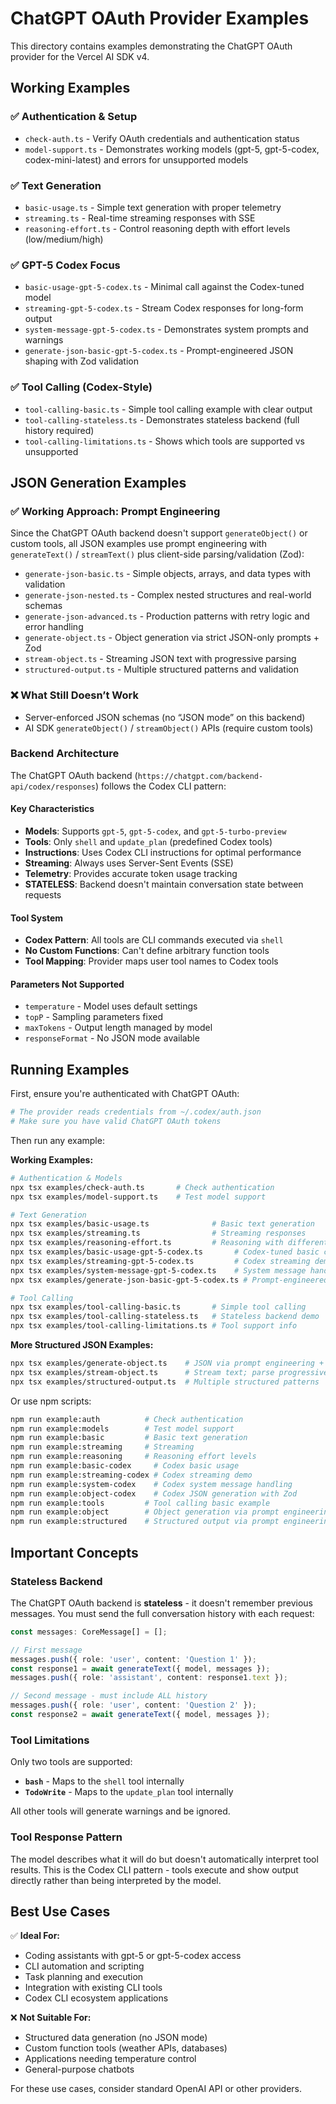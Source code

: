# ChatGPT OAuth Provider Examples

This directory contains examples demonstrating the ChatGPT OAuth provider for the Vercel AI SDK v4.

## Working Examples

### ✅ Authentication & Setup
- `check-auth.ts` - Verify OAuth credentials and authentication status
- `model-support.ts` - Demonstrates working models (gpt-5, gpt-5-codex, codex-mini-latest) and errors for unsupported models

### ✅ Text Generation
- `basic-usage.ts` - Simple text generation with proper telemetry
- `streaming.ts` - Real-time streaming responses with SSE
- `reasoning-effort.ts` - Control reasoning depth with effort levels (low/medium/high)

### ✅ GPT-5 Codex Focus
- `basic-usage-gpt-5-codex.ts` - Minimal call against the Codex-tuned model
- `streaming-gpt-5-codex.ts` - Stream Codex responses for long-form output
- `system-message-gpt-5-codex.ts` - Demonstrates system prompts and warnings
- `generate-json-basic-gpt-5-codex.ts` - Prompt-engineered JSON shaping with Zod validation

### ✅ Tool Calling (Codex-Style)
- `tool-calling-basic.ts` - Simple tool calling example with clear output
- `tool-calling-stateless.ts` - Demonstrates stateless backend (full history required)
- `tool-calling-limitations.ts` - Shows which tools are supported vs unsupported

## JSON Generation Examples

### ✅ Working Approach: Prompt Engineering

Since the ChatGPT OAuth backend doesn't support `generateObject()` or custom tools, all JSON examples use prompt engineering with `generateText()` / `streamText()` plus client-side parsing/validation (Zod):

- `generate-json-basic.ts` - Simple objects, arrays, and data types with validation
- `generate-json-nested.ts` - Complex nested structures and real-world schemas
- `generate-json-advanced.ts` - Production patterns with retry logic and error handling
- `generate-object.ts` - Object generation via strict JSON-only prompts + Zod
- `stream-object.ts` - Streaming JSON text with progressive parsing
- `structured-output.ts` - Multiple structured patterns and validation

### ❌ What Still Doesn’t Work
- Server-enforced JSON schemas (no “JSON mode” on this backend)
- AI SDK `generateObject()` / `streamObject()` APIs (require custom tools)

### Backend Architecture

The ChatGPT OAuth backend (`https://chatgpt.com/backend-api/codex/responses`) follows the Codex CLI pattern:

#### Key Characteristics
- **Models**: Supports `gpt-5`, `gpt-5-codex`, and `gpt-5-turbo-preview`
- **Tools**: Only `shell` and `update_plan` (predefined Codex tools)
- **Instructions**: Uses Codex CLI instructions for optimal performance
- **Streaming**: Always uses Server-Sent Events (SSE)
- **Telemetry**: Provides accurate token usage tracking
- **STATELESS**: Backend doesn't maintain conversation state between requests

#### Tool System
- **Codex Pattern**: All tools are CLI commands executed via `shell`
- **No Custom Functions**: Can't define arbitrary function tools
- **Tool Mapping**: Provider maps user tool names to Codex tools

#### Parameters Not Supported
- `temperature` - Model uses default settings
- `topP` - Sampling parameters fixed
- `maxTokens` - Output length managed by model
- `responseFormat` - No JSON mode available

## Running Examples

First, ensure you're authenticated with ChatGPT OAuth:
```bash
# The provider reads credentials from ~/.codex/auth.json
# Make sure you have valid ChatGPT OAuth tokens
```

Then run any example:

**Working Examples:**
```bash
# Authentication & Models
npx tsx examples/check-auth.ts       # Check authentication
npx tsx examples/model-support.ts    # Test model support

# Text Generation
npx tsx examples/basic-usage.ts              # Basic text generation
npx tsx examples/streaming.ts                # Streaming responses
npx tsx examples/reasoning-effort.ts         # Reasoning with different effort levels
npx tsx examples/basic-usage-gpt-5-codex.ts       # Codex-tuned basic call
npx tsx examples/streaming-gpt-5-codex.ts         # Codex streaming demo
npx tsx examples/system-message-gpt-5-codex.ts    # System message handling
npx tsx examples/generate-json-basic-gpt-5-codex.ts # Prompt-engineered JSON output

# Tool Calling
npx tsx examples/tool-calling-basic.ts       # Simple tool calling
npx tsx examples/tool-calling-stateless.ts   # Stateless backend demo
npx tsx examples/tool-calling-limitations.ts # Tool support info
```

**More Structured JSON Examples:**
```bash
npx tsx examples/generate-object.ts    # JSON via prompt engineering + Zod
npx tsx examples/stream-object.ts      # Stream text; parse progressively
npx tsx examples/structured-output.ts  # Multiple structured patterns
```

Or use npm scripts:
```bash
npm run example:auth          # Check authentication
npm run example:models        # Test model support
npm run example:basic         # Basic text generation
npm run example:streaming     # Streaming
npm run example:reasoning     # Reasoning effort levels
npm run example:basic-codex     # Codex basic usage
npm run example:streaming-codex # Codex streaming demo
npm run example:system-codex    # Codex system message handling
npm run example:object-codex    # Codex JSON generation with Zod
npm run example:tools         # Tool calling basic example
npm run example:object        # Object generation via prompt engineering
npm run example:structured    # Structured output via prompt engineering
```

## Important Concepts

### Stateless Backend
The ChatGPT OAuth backend is **stateless** - it doesn't remember previous messages. You must send the full conversation history with each request:

```typescript
const messages: CoreMessage[] = [];

// First message
messages.push({ role: 'user', content: 'Question 1' });
const response1 = await generateText({ model, messages });
messages.push({ role: 'assistant', content: response1.text });

// Second message - must include ALL history
messages.push({ role: 'user', content: 'Question 2' });
const response2 = await generateText({ model, messages });
```

### Tool Limitations
Only two tools are supported:
- **`bash`** - Maps to the `shell` tool internally
- **`TodoWrite`** - Maps to the `update_plan` tool internally

All other tools will generate warnings and be ignored.

### Tool Response Pattern
The model describes what it will do but doesn't automatically interpret tool results. This is the Codex CLI pattern - tools execute and show output directly rather than being interpreted by the model.

## Best Use Cases

✅ **Ideal For:**
- Coding assistants with gpt-5 or gpt-5-codex access
- CLI automation and scripting
- Task planning and execution
- Integration with existing CLI tools
- Codex CLI ecosystem applications

❌ **Not Suitable For:**
- Structured data generation (no JSON mode)
- Custom function tools (weather APIs, databases)
- Applications needing temperature control
- General-purpose chatbots

For these use cases, consider standard OpenAI API or other providers.
